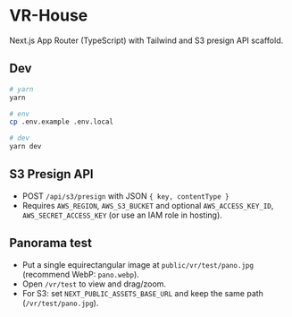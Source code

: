 # VR-House

Next.js App Router (TypeScript) with Tailwind and S3 presign API scaffold.

## Dev

```bash
# yarn
yarn

# env
cp .env.example .env.local

# dev
yarn dev
```

## S3 Presign API
- POST `/api/s3/presign` with JSON `{ key, contentType }`
- Requires `AWS_REGION`, `AWS_S3_BUCKET` and optional `AWS_ACCESS_KEY_ID`, `AWS_SECRET_ACCESS_KEY` (or use an IAM role in hosting).

## Panorama test
- Put a single equirectangular image at `public/vr/test/pano.jpg` (recommend WebP: `pano.webp`).
- Open `/vr/test` to view and drag/zoom.
- For S3: set `NEXT_PUBLIC_ASSETS_BASE_URL` and keep the same path (`/vr/test/pano.jpg`).


